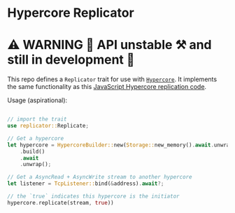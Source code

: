 # Hypercore Replicator
# ⚠️  WARNING 🚧 API unstable ⚒️  and still in development 👷


This repo defines a `Replicator` trait for use with [`Hypercore`](#todo). It implements the same functionality as this [JavaScript Hypercore replication code](https://github.com/holepunchto/hypercore/blob/3fda699f306fa3f4781ad66ea13ea0df108a48cd/lib/replicator.js).

Usage (aspirational):
```rust

// import the trait
use replicator::Replicate;

// Get a hypercore
let hypercore = HypercoreBuilder::new(Storage::new_memory().await.unwrap())
    .build()
    .await
    .unwrap();

// Get a AsyncRead + AsyncWrite stream to another hypercore
let listener = TcpListener::bind(&address).await?;

// the `true` indicates this hypercore is the initiator
hypercore.replicate(stream, true))
```
